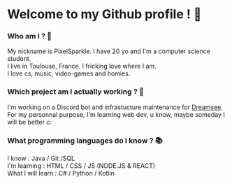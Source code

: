 # Welcome to my Github profile ! 👋

### Who am I ? 🙋
My nickname is PixelSparkle. I have 20 yo and I'm a computer science student.\
I live in Toulouse, France. I fricking love where I am.\
I love cs, music, video-games and homies.

### Which project am I actually working ? 🔨
I'm working on a Discord bot and infrastucture maintenance for [Dreamsee](https://dreamsee.tv/).\
For my personnal purpose, I'm learning web dev, u know, maybe someday I will be better c:

### What programming languages do I know ? 📚
I know : Java / Git /SQL \
I'm learning : HTML / CSS / JS (NODE.JS & REACT) \
What I will learn : C# / Python / Kotlin 
